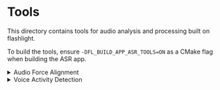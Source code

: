 # Tools

This directory contains tools for audio analysis and processing built on flashlight.

To build the tools, ensure `-DFL_BUILD_APP_ASR_TOOLS=ON` as a CMake flag when building the ASR app.

<details>
<summary>Audio Force Alignment</summary>

See the [`alignment` readme](https://github.com/jacobkahn/flashlight/tree/export-D25647716/flashlight/app/asr/tools/alignment) for documentation.
</details>

<details>
<summary>Voice Activity Detection</summary>

## Voice Activity Detection with CTC + an n-gram Language Model
`VoiceActivityDetection-CTC` contains a simple pipeline that supports a CTC-trained acoustic model trained with Flashlight and n-gram language model in an accepted binary format (see the [decoder documentation](https://github.com/facebookresearch/flashlight/blob/master/flashlight/app/asr/README.md#beam-search-decoder) for more).

### Using the Pipeline
Build the tool with `make fl_asr_voice_activity_detection_ctc -j$(nproc)`.

#### Input List File
First, create an input list file containing the audio data. The list file should exactly follow the standard wav2letter [list input format for training](https://github.com/facebookresearch/flashlight/blob/master/flashlight/app/asr/README.md#audio-and-transcriptions-data), but the transcriptions column should be empty. For instance:
```
// Example input file

[~/speech/data] head analyze.lst
train001 /tmp/000000000.flac 100.03
train002 /tmp/000000001.flac 360.57
train003 /tmp/000000002.flac 123.53
train004 /tmp/000000003.flac 999.99
...
...
```

#### Running
Run the binary:
```
[path to binary]/fl_asr_voice_activity_detection_ctc \
    --am [path to model] \
    --lm [path to language model] \
    --test [path to list file] \
    --lexicon [path to lexicon file] \
    --maxload -1 \
    --datadir= \
    --tokens [path to tokens file] \
    --outpath [output directory]
```

The script outputs four files named by each input sample ID in the directory specified by outpath:
1. A `.vad` file containing chunk-level probabilities of non-speech based on the probability of silence. These are assigned for each chunk of output; for a model trained with a stride of 1, these will be each frame (10 ms), but for a model with a stride of 8, these will be (80 ms) chunks.
2. An `.sts` file containing the perplexity the predicted sequence based on a specified input in addition to the percentage of the audio containing speech based on the passed `--vadthreshold`.
3. A `.tsc` file containing the most likely token-level transcription of given audio based on the acoustic model output only.
4. A `.fwt` file containing frame or chunk-level token emissions based on the most-likely token emitted for each sample.

### Acoustic Models for Audio Analysis

Below are baseline models usable with the tool, although any model/lexicon/token set can be used..

| File | Dataset | Dev Set | Criterion | Architecture | Lexicon | Tokens |
| - | - | - | - | - | - | - |
| [baseline_dev-other](https://dl.fbaipublicfiles.com/wav2letter/audio_analysis/tds_ctc/model.bin) | LibriSpeech | dev-other | CTC | [Archfile](https://dl.fbaipublicfiles.com/wav2letter/audio_analysis/tds_ctc/arch.txt) | [Lexicon](https://dl.fbaipublicfiles.com/wav2letter/audio_analysis/tds_ctc/dict.lst) | [Tokens](https://dl.fbaipublicfiles.com/wav2letter/audio_analysis/tds_ctc/tokens.lst) |

</details>
